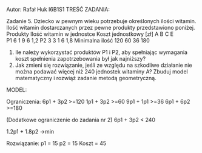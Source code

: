 Autor: Rafał Huk	I6B1S1
TREŚĆ ZADANIA:

Zadanie 5. Dziecko w pewnym wieku potrzebuje określonych ilości witamin. Ilość witamin dostarczanych przez pewne produkty przedstawiono poniżej.
Produkty	Ilość witamin w jednostce			Koszt jednostkowy [zł]
			A	B	C	E	
P1			6	1	9	6			1,2
P2			3	3	1	6			1,8
Minimalna ilość		120	60	36	180	

1.	Ile należy wykorzystać produktów P1 i P2, aby spełniając wymagania koszt spełnienia zapotrzebowania był jak najniższy?
2.	Jak zmieni się rozwiązanie, jeśli ze względu na szkodliwe działanie nie można podawać więcej niż 240 jednostek witaminy A?
Zbuduj model matematyczny i rozwiąż zadanie metodą geometryczną.

MODEL:

Ograniczenia:
6p1 + 3p2 >=120
1p1 + 3p2 >=60
9p1 + 1p1 >=36
6p1 + 6p2 >=180

(Dodatkowe ograniczenie do zadania nr 2)
6p1 + 3p2 < 240 

1.2p1 + 1.8p2 ->min


Rozwiązanie:
p1 = 15 
p2 = 15
Koszt = 45 


